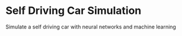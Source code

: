 # Self Driving Car Simulation
Simulate a self driving car with neural networks and machine learning
